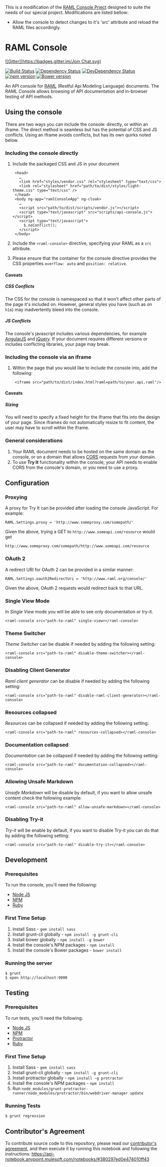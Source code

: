 This is a modification of the [RAML Console Prject](https://github.com/mulesoft/api-console) designed to suite the needs of our special project. Modifications are listed bellow:
* Allow the console to detect changes to it's 'src' attribute and reload the RAML files accordingly.

# RAML Console

[![Gitter](https://badges.gitter.im/Join Chat.svg)](https://gitter.im/mulesoft/api-console?utm_source=badge&utm_medium=badge&utm_campaign=pr-badge&utm_content=badge)

[![Build Status](https://travis-ci.org/mulesoft/api-console.png)](https://travis-ci.org/mulesoft/api-console) [![Dependency Status](https://david-dm.org/mulesoft/api-console.png)](https://david-dm.org/mulesoft/api-console#info=dependencies)
[![DevDependency Status](https://david-dm.org/mulesoft/api-console/dev-status.png)](https://david-dm.org/mulesoft/api-console#info=devDependencies) [![npm version](https://badge.fury.io/js/api-console.svg)](https://badge.fury.io/js/api-console) [![Bower version](https://badge.fury.io/bo/api-console.svg)](https://badge.fury.io/bo/api-console)

An API console for [RAML](http://raml.org) (Restful Api Modeling Language) documents. The RAML Console allows browsing of API documentation and in-browser testing of API methods.

## Using the console

There are two ways you can include the console: directly, or within an iframe. The direct method is seamless but has the potential of CSS and JS conflicts. Using an iframe avoids conflicts, but has its own quirks noted below.

### Including the console directly

1. Include the packaged CSS and JS in your document

        <head>
          …
          <link href="styles/vendor.css" rel="stylesheet" type="text/css">
          <link rel="stylesheet" href="path/to/dist/styles/light-theme.css" type="text/css" />
        </head>
        <body ng-app="ramlConsoleApp" ng-cloak>
          …
          <script src="path/to/dist/scripts/vendor.js"></script>
          <script type="text/javascript" src="scripts/api-console.js"></script>
          <script type="text/javascript">
            $.noConflict();
          </script>
        </body>

2. Include the `<raml-console>` directive, specifying your RAML as a `src` attribute.
       <raml-console src='path/to/your/api.raml'></raml-console>

3. Please ensure that the container for the console directive provides the CSS properties `overflow: auto` and `position: relative`.

#### Caveats

##### CSS Conflicts

The CSS for the console is namespaced so that it won't affect other parts of the page it's included on. However, general styles you have (such as on `h1`s) may inadvertently bleed into the console.

##### JS Conflicts

The console's javascript includes various dependencies, for example [AngularJS](http://angularjs.org/) and [jQuery](http://jquery.com/). If your document requires different versions or includes conflicting libraries, your page may break.

### Including the console via an iframe

1. Within the page that you would like to include the console into, add the following:

        <iframe src="path/to/dist/index.html?raml=path/to/your.api.raml"/>

#### Caveats

##### Sizing

You will need to specify a fixed height for the iframe that fits into the design of your page. Since iframes do not automatically resize to fit content, the user may have to scroll within the iframe.

### General considerations

1. Your RAML document needs to be hosted on the same domain as the console, or on a domain that allows [CORS](http://en.wikipedia.org/wiki/Cross-origin_resource_sharing) requests from your domain.
2. To use **Try It** functionality within the console, your API needs to enable CORS from the console's domain, or you need to use a proxy.

## Configuration

### Proxying

A proxy for Try It can be provided after loading the console JavaScript. For example:

    RAML.Settings.proxy = 'http://www.someproxy.com/somepath/'

Given the above, trying a GET to `http://www.someapi.com/resource` would get

    http://www.someproxy.com/somepath/http://www.someapi.com/resource

### OAuth 2

A redirect URI for OAuth 2 can be provided in a similar manner:

    RAML.Settings.oauth2RedirectUri = 'http://www.raml.org/console/'

Given the above, OAuth 2 requests would redirect back to that URL.

### Single View Mode

In *Single View* mode you will be able to see only documentation or try-it.

    <raml-console src="path-to-raml" single-view></raml-console>

### Theme Switcher

*Theme Switcher* can be disable if needed by adding the following setting:

    <raml-console src="path-to-raml" disable-theme-switcher></raml-console>

### Disabling Client Generator

*Raml client generator* can be disable if needed by adding the following setting:

    <raml-console src="path-to-raml" disable-raml-client-generator></raml-console>

### Resources collapsed

*Resources* can be collapsed if needed by adding the following setting:

    <raml-console src="path-to-raml" resources-collapsed></raml-console>

### Documentation collapsed

*Documentation* can be collapsed if needed by adding the following setting:

    <raml-console src="path-to-raml" documentation-collapsed></raml-console>

### Allowing Unsafe Markdown

*Unsafe Markdown* will be disable by default, if you want to allow unsafe content check the following example:

    <raml-console src="path-to-raml" allow-unsafe-markdown></raml-console>    

### Disabling Try-it

*Try-it* will be enable by default, if you want to disable Try-it you can do that by adding the following setting:

    <raml-console src="path-to-raml" disable-try-it></raml-console>    

## Development

### Prerequisites

To run the console, you'll need the following:

* [Node JS](http://nodejs.org/)
* [NPM](https://npmjs.org/)
* [Ruby](https://www.ruby-lang.org)

### First Time Setup

1. Install Sass - `gem install sass`
1. Install grunt-cli globally - `npm install -g grunt-cli`
1. Install bower globally - `npm install -g bower`
1. Install the console's NPM packages - `npm install`
1. Install the console's Bower packages - `bower install`

### Running the server

    $ grunt
    $ open http://localhost:9000

## Testing

### Prerequisites

To run tests, you'll need the following:

* [Node JS](http://nodejs.org/)
* [NPM](https://npmjs.org/)
* [Protractor](http://angular.github.io/protractor)
* [Ruby](https://www.ruby-lang.org)

### First Time Setup

1. Install Sass - `gem install sass`
1. Install grunt-cli globally - `npm install -g grunt-cli`
1. Install protractor globally - `npm install -g protractor`
1. Install the console's NPM packages - `npm install`
1. Run  `node_modules/grunt-protractor-runner/node_modules/protractor/bin/webdriver-manager update`

### Running Tests

    $ grunt regression

## Contributor's Agreement

To contribute source code to this repository, please read our [contributor's agreement](http://www.mulesoft.org/legal/contributor-agreement.html), and then execute it by running this notebook and following the instructions: https://api-notebook.anypoint.mulesoft.com/notebooks/#380297ed0e474010ff43
